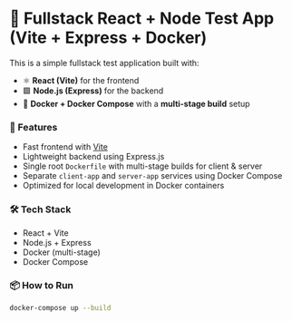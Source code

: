 # 🚀 Fullstack React + Node Test App (Vite + Express + Docker)

This is a simple fullstack test application built with:

* ⚛️ **React (Vite)** for the frontend
* 🟩 **Node.js (Express)** for the backend
* 🐳 **Docker + Docker Compose** with a **multi-stage build** setup

### 🔧 Features

* Fast frontend with [Vite](https://vitejs.dev/)
* Lightweight backend using Express.js
* Single root `Dockerfile` with multi-stage builds for client & server
* Separate `client-app` and `server-app` services using Docker Compose
* Optimized for local development in Docker containers

### 🛠️ Tech Stack

* React + Vite
* Node.js + Express
* Docker (multi-stage)
* Docker Compose

### 📦 How to Run

```bash
docker-compose up --build
```

